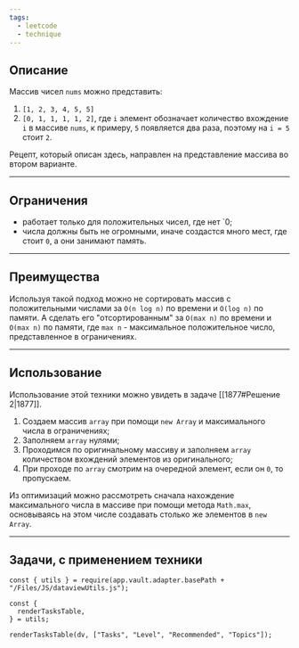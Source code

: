```yaml
---
tags:
  - leetcode
  - technique
---
```

## Описание

Массив чисел `nums` можно представить:
1. `[1, 2, 3, 4, 5, 5]`
2. `[0, 1, 1, 1, 1, 2]`, где `i` элемент обозначает количество вхождение `i` в массиве `nums`, к примеру, `5` появляется два раза, поэтому на `i = 5` стоит `2`.

Рецепт, который описан здесь, направлен на представление массива во втором варианте.

---
## Ограничения 

- работает только для положительных чисел, где нет `0;
- числа должны быть не огромными, иначе создастся много мест, где стоит `0`, а они занимают память.

---
## Преимущества

Используя такой подход можно не сортировать массив с положительными числами за `O(n log n)` по времени и `O(log n)` по памяти. А сделать его "отсортированным" за `O(max n)` по времени и `O(max n)` по памяти, где `max n` - максимальное положительное число, представленное в ограничениях.

---
## Использование

Использование этой техники можно увидеть в задаче [[1877#Решение 2|1877]].

1. Создаем массив `array` при помощи `new Array` и максимального числа в ограничениях;
2. Заполняем `array` нулями;
3. Проходимся по оригинальному массиву и заполняем `array` количеством вхождений элементов из оригинального;
4. При проходе по `array` смотрим на очередной элемент, если он `0`, то пропускаем.

Из оптимизаций можно рассмотреть сначала нахождение максимального числа в массиве при помощи метода `Math.max`, основываясь на этом числе создавать столько же элементов в `new Array`.

---
## Задачи, с применением техники

```dataviewjs
const { utils } = require(app.vault.adapter.basePath + "/Files/JS/dataviewUtils.js");

const {
  renderTasksTable,
} = utils;

renderTasksTable(dv, ["Tasks", "Level", "Recommended", "Topics"]);
```